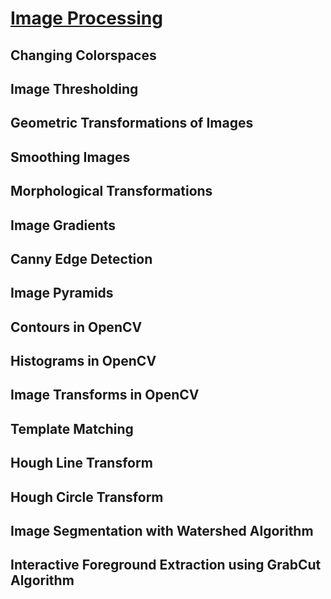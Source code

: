 # [Image Processing](https://opencv-python-tutroals.readthedocs.io/en/latest/py_tutorials/py_imgproc/py_geometric_transformations/py_geometric_transformations.html#geometric-transformations)

## Changing Colorspaces
## Image Thresholding
## Geometric Transformations of Images
## Smoothing Images
## Morphological Transformations
## Image Gradients
## Canny Edge Detection
## Image Pyramids
## Contours in OpenCV
## Histograms in OpenCV
## Image Transforms in OpenCV
## Template Matching
## Hough Line Transform
## Hough Circle Transform
## Image Segmentation with Watershed Algorithm
## Interactive Foreground Extraction using GrabCut Algorithm
